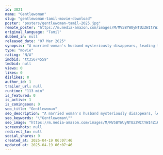 ```yaml
---
id: 3821
name: "Gentlewoman"
slug: "gentlewoman-tamil-movie-download"
poster: "posters/gentlewoman-tamil-2025.jpg"
remote_poster: "https://m.media-amazon.com/images/M/MV5BYWUyNTUzZWItYWI4Zi00ZmQ3LTk5ZjItYmVmMzM3ZjkwN2M3XkEyXkFqcGc@._V1_SX300.jpg"
original_language: "Tamil"
dubbed_in: null
released_date: "07 Mar 2025"
synopsis: "A married woman's husband mysteriously disappears, leading to revelations of his affair with a client. As authorities investigate, tensions rise between the two women amid growing suspicions."
type: "movie"
rating: "N/A"
imdbid: "tt35674559"
tmdbid: null
views: 0
likes: 0
dislikes: 0
author_id: 1
trailer_url: null
runtime: "113 min"
is_featured: 0
is_active: 1
is_comingsoon: 0
seo_title: "Gentlewoman"
seo_description: "A married woman's husband mysteriously disappears, leading to revelations of his affair with a client. As authorities investigate, tensions rise between the two women amid growing suspicions."
seo_keywords: "\"Gentlewoman\""
seo_image: "https://m.media-amazon.com/images/M/MV5BYWUyNTUzZWItYWI4Zi00ZmQ3LTk5ZjItYmVmMzM3ZjkwN2M3XkEyXkFqcGc@._V1_SX300.jpg"
screenshots: null
redirect_to: null
social_shares: 0
created_at: 2025-04-19 06:07:46
updated_at: 2025-04-19 06:07:46
---
```


